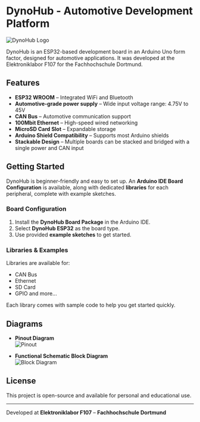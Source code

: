 # DynoHub - Automotive Development Platform

![DynoHub Logo](https://i.imgur.com/MOfc0t5.png)

DynoHub is an ESP32-based development board in an Arduino Uno form factor, designed for automotive applications. It was developed at the Elektroniklabor F107 for the Fachhochschule Dortmund.

## Features

- **ESP32 WROOM** – Integrated WiFi and Bluetooth
- **Automotive-grade power supply** – Wide input voltage range: 4.75V to 45V
- **CAN Bus** – Automotive communication support
- **100Mbit Ethernet** – High-speed wired networking
- **MicroSD Card Slot** – Expandable storage
- **Arduino Shield Compatibility** – Supports most Arduino shields
- **Stackable Design** – Multiple boards can be stacked and bridged with a single power and CAN input

## Getting Started

DynoHub is beginner-friendly and easy to set up. An **Arduino IDE Board Configuration** is available, along with dedicated **libraries** for each peripheral, complete with example sketches.

### Board Configuration
1. Install the **DynoHub Board Package** in the Arduino IDE.
2. Select **DynoHub ESP32** as the board type.
3. Use provided **example sketches** to get started.

### Libraries & Examples
Libraries are available for:
- CAN Bus
- Ethernet
- SD Card
- GPIO and more...

Each library comes with sample code to help you get started quickly.

## Diagrams

- **Pinout Diagram**  
  ![Pinout](https://i.imgur.com/xDfqLQV.png)

- **Functional Schematic Block Diagram**  
  ![Block Diagram](https://i.imgur.com/UI3UM7d.png)

## License
This project is open-source and available for personal and educational use.

---

Developed at **Elektroniklabor F107** – **Fachhochschule Dortmund**
